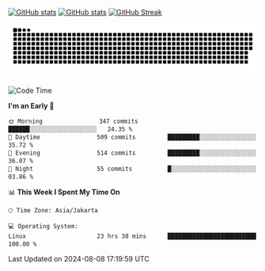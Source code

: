 [![GitHub stats](https://github-readme-stats.vercel.app/api?username=aurelioklv&card_width=500&show_icons=true&rank_icon=github&theme=solarized-dark#gh-dark-mode-only)](https://github.com/anuraghazra/github-readme-stats#gh-dark-mode-only)
[![GitHub stats](https://github-readme-stats.vercel.app/api?username=aurelioklv&card_width=500&show_icons=true&rank_icon=github&theme=buefy#gh-light-mode-only)](https://github.com/anuraghazra/github-readme-stats#gh-light-mode-only)
[![GitHub Streak](https://streak-stats.demolab.com/?user=aurelioklv&card_width=336&theme=solarized-dark)](https://git.io/streak-stats)

<picture>
  <source media="(prefers-color-scheme: dark)" srcset="https://raw.githubusercontent.com/aurelioklv/aurelioklv/snake-output/github-contribution-grid-snake-dark.svg">
  <source media="(prefers-color-scheme: light)" srcset="https://raw.githubusercontent.com/aurelioklv/aurelioklv/snake-output/github-contribution-grid-snake.svg">
  <img alt="github contribution grid snake animation" src="https://raw.githubusercontent.com/aurelioklv/aurelioklv/snake-output/github-contribution-grid-snake.svg">
</picture>

<!--START_SECTION:waka-->
![Code Time](http://img.shields.io/badge/Code%20Time-794%20hrs%2049%20mins-blue)

**I'm an Early 🐤** 

```text
🌞 Morning                347 commits         ██████░░░░░░░░░░░░░░░░░░░   24.35 % 
🌆 Daytime                509 commits         █████████░░░░░░░░░░░░░░░░   35.72 % 
🌃 Evening                514 commits         █████████░░░░░░░░░░░░░░░░   36.07 % 
🌙 Night                  55 commits          █░░░░░░░░░░░░░░░░░░░░░░░░   03.86 % 
```


📊 **This Week I Spent My Time On** 

```text
🕑︎ Time Zone: Asia/Jakarta

💻 Operating System: 
Linux                    23 hrs 38 mins      █████████████████████████   100.00 % 
```


 Last Updated on 2024-08-08 17:19:59 UTC
<!--END_SECTION:waka-->

